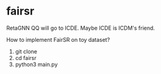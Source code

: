 # fairsr
RetaGNN QQ will go to ICDE. Maybe ICDE is ICDM's friend.

How to implement FairSR on toy dataset?
1. git clone 
2. cd fairsr
3. python3 main.py

